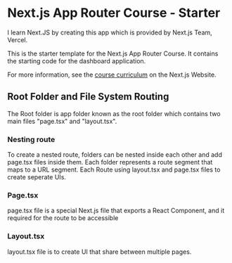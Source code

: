 # Next.js App Router Course - Starter

I learn Next.JS by creating this app which is provided by Next.js Team, Vercel.

This is the starter template for the Next.js App Router Course. It contains the starting code for the dashboard application.

For more information, see the [course curriculum](https://nextjs.org/learn) on the Next.js Website.

## Root Folder and File System Routing

The Root folder is app folder known as the root folder which contains two main files "page.tsx" and "layout.tsx".

### Nesting route 

To create a nested route, folders can be nested inside each other and add page.tsx files inside them.
Each folder represents a route segment that maps to a URL segment.
Each Route using layout.tsx and page.tsx files to create seperate UIs.

### Page.tsx

page.tsx file is a special Next.js file that exports a React Component, and it required for the route to be accessible 

### Layout.tsx

layout.tsx file is to create UI that share between multiple pages.